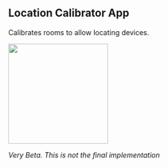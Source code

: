 ## Location Calibrator App

Calibrates rooms to allow locating devices.

<img src="https://s3-ap-southeast-2.amazonaws.com/uploads-au.hipchat.com/25403/256486/Vq0WSwKMDTAi037/calibration.gif" width="200"/>

*Very Beta. This is not the final implementation*
